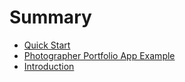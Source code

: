 # Summary

* [Quick Start](README.md)
* [Photographer Portfolio App Example](portfolio-app-example.md)
* [Introduction](introduction.md)

